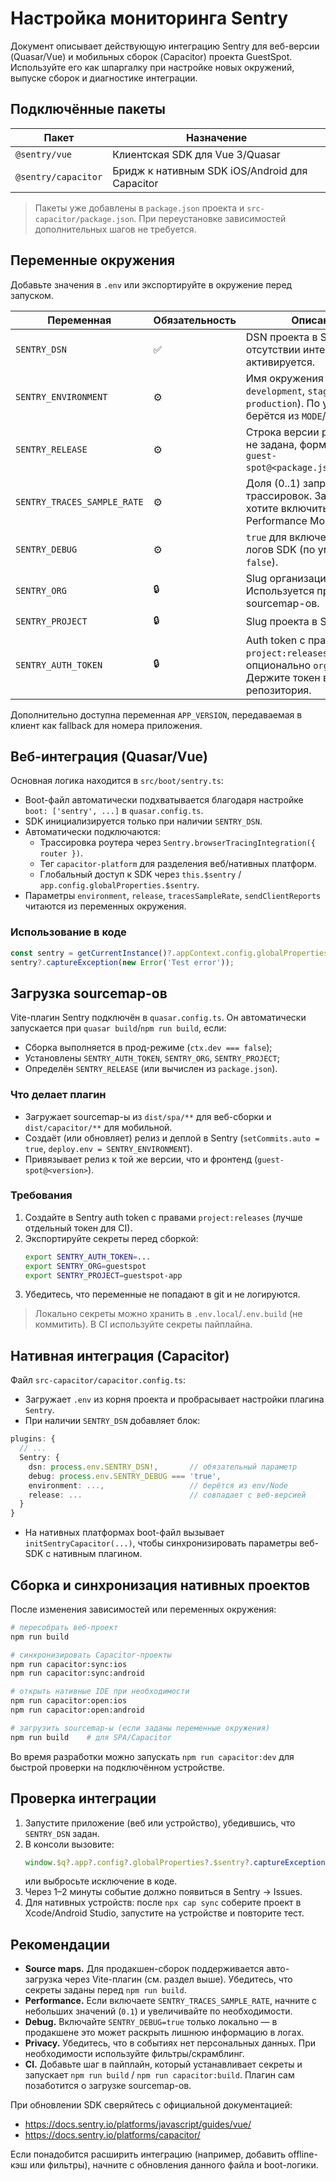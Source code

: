 # Настройка мониторинга Sentry

Документ описывает действующую интеграцию Sentry для веб-версии (Quasar/Vue) и мобильных сборок (Capacitor) проекта GuestSpot. Используйте его как шпаргалку при настройке новых окружений, выпуске сборок и диагностике интеграции.

## Подключённые пакеты

| Пакет | Назначение |
| --- | --- |
| `@sentry/vue` | Клиентская SDK для Vue 3/Quasar |
| `@sentry/capacitor` | Бридж к нативным SDK iOS/Android для Capacitor |

> Пакеты уже добавлены в `package.json` проекта и `src-capacitor/package.json`. При переустановке зависимостей дополнительных шагов не требуется.

## Переменные окружения

Добавьте значения в `.env` или экспортируйте в окружение перед запуском.

| Переменная | Обязательность | Описание |
| --- | --- | --- |
| `SENTRY_DSN` | ✅ | DSN проекта в Sentry. При отсутствии интеграция не активируется. |
| `SENTRY_ENVIRONMENT` | ⚙️ | Имя окружения (например, `development`, `staging`, `production`). По умолчанию берётся из `MODE`/`NODE_ENV`. |
| `SENTRY_RELEASE` | ⚙️ | Строка версии релиза. Если не задана, формируется как `guest-spot@<package.json.version>`. |
| `SENTRY_TRACES_SAMPLE_RATE` | ⚙️ | Доля (0..1) запросов для трассировок. Задайте, если хотите включить Performance Monitoring. |
| `SENTRY_DEBUG` | ⚙️ | `true` для включения debug-логов SDK (по умолчанию `false`). |
| `SENTRY_ORG` | 🔒 | Slug организации в Sentry. Используется при загрузке sourcemap-ов. |
| `SENTRY_PROJECT` | 🔒 | Slug проекта в Sentry. |
| `SENTRY_AUTH_TOKEN` | 🔒 | Auth token с правами `project:releases` (и опционально `org:read`). Держите токен вне репозитория. |

Дополнительно доступна переменная `APP_VERSION`, передаваемая в клиент как fallback для номера приложения.

## Веб-интеграция (Quasar/Vue)

Основная логика находится в `src/boot/sentry.ts`:

- Boot-файл автоматически подхватывается благодаря настройке `boot: ['sentry', ...]` в `quasar.config.ts`.
- SDK инициализируется только при наличии `SENTRY_DSN`.
- Автоматически подключаются:
  - Трассировка роутера через `Sentry.browserTracingIntegration({ router })`.
  - Тег `capacitor-platform` для разделения веб/нативных платформ.
  - Глобальный доступ к SDK через `this.$sentry` / `app.config.globalProperties.$sentry`.
- Параметры `environment`, `release`, `tracesSampleRate`, `sendClientReports` читаются из переменных окружения.

### Использование в коде

```ts
const sentry = getCurrentInstance()?.appContext.config.globalProperties.$sentry;
sentry?.captureException(new Error('Test error'));
```

## Загрузка sourcemap-ов

Vite-плагин Sentry подключён в `quasar.config.ts`. Он автоматически запускается при `quasar build`/`npm run build`, если:

- Сборка выполняется в прод-режиме (`ctx.dev === false`);
- Установлены `SENTRY_AUTH_TOKEN`, `SENTRY_ORG`, `SENTRY_PROJECT`;
- Определён `SENTRY_RELEASE` (или вычислен из `package.json`).

### Что делает плагин

- Загружает sourcemap-ы из `dist/spa/**` для веб-сборки и `dist/capacitor/**` для мобильной.
- Создаёт (или обновляет) релиз и деплой в Sentry (`setCommits.auto = true`, `deploy.env = SENTRY_ENVIRONMENT`).
- Привязывает релиз к той же версии, что и фронтенд (`guest-spot@<version>`).

### Требования

1. Создайте в Sentry auth token с правами `project:releases` (лучше отдельный токен для CI).
2. Экспортируйте секреты перед сборкой:
   ```bash
   export SENTRY_AUTH_TOKEN=...
   export SENTRY_ORG=guestspot
   export SENTRY_PROJECT=guestspot-app
   ```
3. Убедитесь, что переменные не попадают в git и не логируются.

> Локально секреты можно хранить в `.env.local`/`.env.build` (не коммитить). В CI используйте секреты пайплайна.

## Нативная интеграция (Capacitor)

Файл `src-capacitor/capacitor.config.ts`:

- Загружает `.env` из корня проекта и пробрасывает настройки плагина `Sentry`.
- При наличии `SENTRY_DSN` добавляет блок:

```ts
plugins: {
  // ...
  Sentry: {
    dsn: process.env.SENTRY_DSN!,       // обязательный параметр
    debug: process.env.SENTRY_DEBUG === 'true',
    environment: ...,                   // берётся из env/Node
    release: ...                        // совпадает с веб-версией
  }
}
```

- На нативных платформах boot-файл вызывает `initSentryCapacitor(...)`, чтобы синхронизировать параметры веб-SDK с нативным плагином.

## Сборка и синхронизация нативных проектов

После изменения зависимостей или переменных окружения:

```bash
# пересобрать веб-проект
npm run build

# синхронизировать Capacitor-проекты
npm run capacitor:sync:ios
npm run capacitor:sync:android

# открыть нативные IDE при необходимости
npm run capacitor:open:ios
npm run capacitor:open:android

# загрузить sourcemap-ы (если заданы переменные окружения)
npm run build    # для SPA/Capacitor
```

Во время разработки можно запускать `npm run capacitor:dev` для быстрой проверки на подключённом устройстве.

## Проверка интеграции

1. Запустите приложение (веб или устройство), убедившись, что `SENTRY_DSN` задан.
2. В консоли вызовите:
   ```js
   window.$q?.app?.config?.globalProperties?.$sentry?.captureException(new Error('Sentry smoke test'));
   ```
   или выбросьте исключение в коде.
3. Через 1–2 минуты событие должно появиться в Sentry → Issues.
4. Для нативных устройств: после `npx cap sync` соберите проект в Xcode/Android Studio, запустите на устройстве и повторите тест.

## Рекомендации

- **Source maps.** Для продакшен-сборок поддерживается авто-загрузка через Vite-плагин (см. раздел выше). Убедитесь, что секреты заданы перед `npm run build`.
- **Performance.** Если включаете `SENTRY_TRACES_SAMPLE_RATE`, начните с небольших значений (`0.1`) и увеличивайте по необходимости.
- **Debug.** Включайте `SENTRY_DEBUG=true` только локально — в продакшене это может раскрыть лишнюю информацию в логах.
- **Privacy.** Убедитесь, что в событиях нет персональных данных. При необходимости используйте фильтры/скрамблинг.
- **CI.** Добавьте шаг в пайплайн, который устанавливает секреты и запускает `npm run build` / `npm run capacitor:build`. Плагин сам позаботится о загрузке sourcemap-ов.

При обновлении SDK сверяйтесь с официальной документацией:

- https://docs.sentry.io/platforms/javascript/guides/vue/
- https://docs.sentry.io/platforms/capacitor/

Если понадобится расширить интеграцию (например, добавить offline-кэш или фильтры), начните с обновления данного файла и boot-логики.
